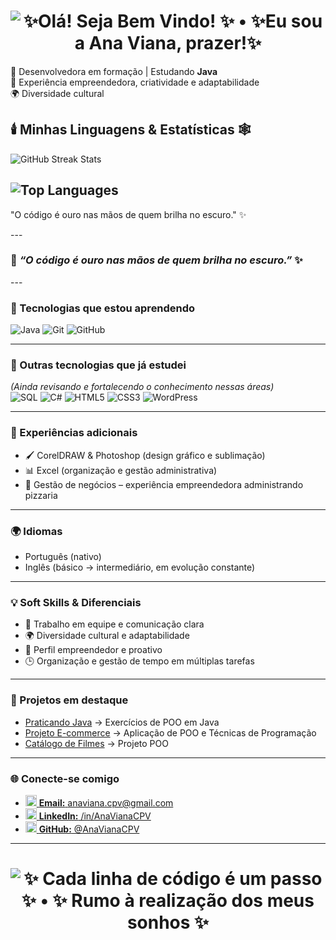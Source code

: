 <h1 align="center">
  <img
    src="https://readme-typing-svg.herokuapp.com/?font=Righteous&size=28&duration=4000&pause=150&center=true&vCenter=true&width=980&height=100&color=FFD700&multiline=true&lines=%E2%9C%A8%20Ol%C3%A1!%20Seja%20Bem%20Vindo!%20%E2%9C%A8;%E2%9C%A8%20Eu%20sou%20a%20Ana%20Viana,%20prazer!%E2%9C%A8"
    alt="✨Olá! Seja Bem Vindo! ✨ • ✨Eu sou a Ana Viana, prazer!✨"
  />
</h1>



🎯 Desenvolvedora em formação | Estudando **Java** <br>
🚀 Experiência empreendedora, criatividade e adaptabilidade  <br>
🌍 Diversidade cultural 


## 🕯️ Minhas Linguagens & Estatísticas 🕸️

![GitHub Streak Stats](https://streak-stats.demolab.com/?user=AnaVianaCPV&theme=dracula&hide_border=true&background=000000&ring=FFD700&fire=FFD700&currStreakLabel=FFD700&sideNums=B0B0B0&dates=808080&sideLabels=B0B0B0)


![Top Languages](https://github-readme-stats.vercel.app/api/top-langs/?username=AnaVianaCPV&layout=compact&langs_count=10&include_forks=true&theme=dracula&hide_border=true&bg_color=000000&title_color=FFD700&icon_color=FFD700&text_color=B0B0B0)
---

"O código é ouro nas mãos de quem brilha no escuro." ✨

</div>
---

### 🦇 *“O código é ouro nas mãos de quem brilha no escuro.”* ✨

</div>
---

### 🚀 Tecnologias que estou aprendendo
![Java](https://img.shields.io/badge/Java-ED8B00?style=for-the-badge&logo=java&logoColor=white)
![Git](https://img.shields.io/badge/Git-F05032?style=for-the-badge&logo=git&logoColor=white)
![GitHub](https://img.shields.io/badge/GitHub-181717?style=for-the-badge&logo=github&logoColor=white)

---

### 📌 Outras tecnologias que já estudei
*(Ainda revisando e fortalecendo o conhecimento nessas áreas)*  
![SQL](https://img.shields.io/badge/SQL-003B57?style=for-the-badge&logo=database&logoColor=white)
![C#](https://img.shields.io/badge/C%23-239120?style=for-the-badge&logo=c-sharp&logoColor=white)
![HTML5](https://img.shields.io/badge/HTML5-E34F26?style=for-the-badge&logo=html5&logoColor=white)
![CSS3](https://img.shields.io/badge/CSS3-1572B6?style=for-the-badge&logo=css3&logoColor=white)
![WordPress](https://img.shields.io/badge/WordPress-21759B?style=for-the-badge&logo=wordpress&logoColor=white)

---

### 🎨 Experiências adicionais
- 🖌️ CorelDRAW & Photoshop (design gráfico e sublimação)  <br>
- 📊 Excel (organização e gestão administrativa)  <br>
- 🍕 Gestão de negócios – experiência empreendedora administrando pizzaria  

---

### 🌍 Idiomas
- Português (nativo)  <br>
- Inglês (básico → intermediário, em evolução constante)    

---

### 💡 Soft Skills & Diferenciais<br>
- 🤝 Trabalho em equipe e comunicação clara  <br>
- 🌍 Diversidade cultural e adaptabilidade  <br>
- 💼 Perfil empreendedor e proativo  <br>
- 🕒 Organização e gestão de tempo em múltiplas tarefas  

---

### 📌 Projetos em destaque<br>
- [Praticando Java](https://github.com/AnaVianaCPV/PraticandoJava) → Exercícios de POO em Java  <br>
- [Projeto E-commerce](https://github.com/AnaVianaCPV/Projeto_ecommerce) → Aplicação de POO e Técnicas de Programação <br>
- [Catálogo de Filmes](https://github.com/AnaVianaCPV/Catalogo-Filmes) → Projeto POO  

---

### 🌐 Conecte-se comigo
- <a href="mailto:anavianacpv@gmail.com"><img src="https://skillicons.dev/icons?i=gmail" height="18" /> <b>Email:</b> anaviana.cpv@gmail.com</a>
- <a href="https://www.linkedin.com/in/AnaVianaCPV" target="_blank" rel="noopener noreferrer"><img src="https://skillicons.dev/icons?i=linkedin" height="18" /> <b>LinkedIn:</b> /in/AnaVianaCPV</a>
- <a href="https://github.com/AnaVianaCPV" target="_blank" rel="noopener noreferrer"><img src="https://skillicons.dev/icons?i=github" height="18" /> <b>GitHub:</b> @AnaVianaCPV</a>

---
<h1 align="center">
  <img
    src="https://readme-typing-svg.herokuapp.com/?font=Righteous&size=28&duration=4000&pause=150&center=true&vCenter=true&width=980&height=100&color=FFD700&multiline=true&lines=%E2%9C%A8%20Cada%20linha%20de%20c%C3%B3digo%20%C3%A9%20um%20passo%20%E2%9C%A8;%E2%9C%A8%20Rumo%20%C3%A0%20realiza%C3%A7%C3%A3o%20dos%20meus%20sonhos%20%E2%9C%A8"
    alt="✨ Cada linha de código é um passo ✨ • ✨ Rumo à realização dos meus sonhos ✨"
  />
</h1>
